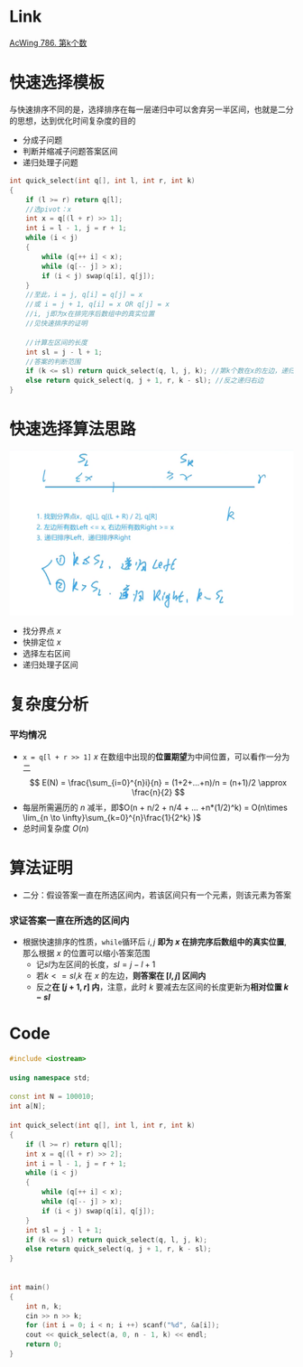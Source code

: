 # Link
[AcWing 786. 第k个数](https://www.acwing.com/problem/content/788/)

# 快速选择模板

与快速排序不同的是，选择排序在每一层递归中可以舍弃另一半区间，也就是二分的思想，达到优化时间复杂度的目的
- 分成子问题
- 判断并缩减子问题答案区间
- 递归处理子问题
```cpp
int quick_select(int q[], int l, int r, int k)
{
    if (l >= r) return q[l];
    //选pivot：x
    int x = q[(l + r) >> 1];
    int i = l - 1, j = r + 1;
    while (i < j)
    {
        while (q[++ i] < x);
        while (q[-- j] > x);
        if (i < j) swap(q[i], q[j]);
    }
    //至此，i = j, q[i] = q[j] = x
    //或 i = j + 1, q[i] = x OR q[j] = x
    //i, j即为x在排完序后数组中的真实位置
    //见快速排序的证明
    
    //计算左区间的长度
    int sl = j - l + 1;
    //答案的判断范围
    if (k <= sl) return quick_select(q, l, j, k); //第k个数在x的左边，递归左边
    else return quick_select(q, j + 1, r, k - sl); //反之递归右边
}
```

# 快速选择算法思路
![截屏2022-07-06 20.14.31](media/%E6%88%AA%E5%B1%8F2022-07-06%2020.14.31.png)

- 找分界点 $x$
- 快排定位 $x$
- 选择左右区间
- 递归处理子区间

# 复杂度分析
### 平均情况
- `x = q[l + r >> 1]`
  $x$ 在数组中出现的**位置期望**为中间位置，可以看作一分为二
  $$
  E(N) =  \frac{\sum_{i=0}^{n}i}{n} = (1+2+...+n)/n = (n+1)/2 \approx \frac{n}{2}  
  $$
- 每层所需遍历的 $n$ 减半，即$O(n + n/2 + n/4 + ... +n*(1/2)^k) = O(n\times \lim_{n \to \infty}\sum_{k=0}^{n}\frac{1}{2^k} )$
- 总时间复杂度 $O(n)$

# 算法证明
- 二分：假设答案一直在所选区间内，若该区间只有一个元素，则该元素为答案
### 求证答案一直在所选的区间内
- 根据快速排序的性质，`while`循环后 $i, j$ **即为 $x$ 在排完序后数组中的真实位置**,那么根据 $x$ 的位置可以缩小答案范围
  - 记$sl$为左区间的长度，$sl=j-l+1$
  - 若$k<=sl$,$k$ 在 $x$ 的左边，**则答案在 $[l, j]$ 区间内**
  - 反之**在 $[j + 1, r]$ 内**，注意，此时 $k$ 要减去左区间的长度更新为**相对位置 $k-sl$**

# Code

```cpp
#include <iostream>

using namespace std;

const int N = 100010;
int a[N];

int quick_select(int q[], int l, int r, int k)
{
    if (l >= r) return q[l];
    int x = q[(l + r) >> 2];
    int i = l - 1, j = r + 1;
    while (i < j)
    {
        while (q[++ i] < x);
        while (q[-- j] > x);
        if (i < j) swap(q[i], q[j]);
    }
    int sl = j - l + 1;
    if (k <= sl) return quick_select(q, l, j, k);
    else return quick_select(q, j + 1, r, k - sl);
}


int main()
{
    int n, k;
    cin >> n >> k;
    for (int i = 0; i < n; i ++) scanf("%d", &a[i]);
    cout << quick_select(a, 0, n - 1, k) << endl;
    return 0;
}
```
  